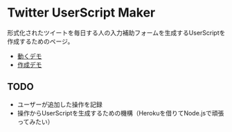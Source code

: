 # Twitter UserScript Maker

形式化されたツイートを毎日する人の入力補助フォームを生成するUserScriptを作成するためのページ。

- [動くデモ](https://horyu.github.io/TwitterUserScriptMaker/demo.html)
- [作成デモ](https://horyu.github.io/TwitterUserScriptMaker/index.html)

## TODO

- ユーザーが追加した操作を記録
- 操作からUserScriptを生成するための機構（Herokuを借りてNode.jsで頑張ってみたい）

